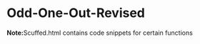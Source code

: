 # Odd-One-Out-Revised
<p> <strong>Note:</strong>Scuffed.html contains code snippets for certain functions </p>
